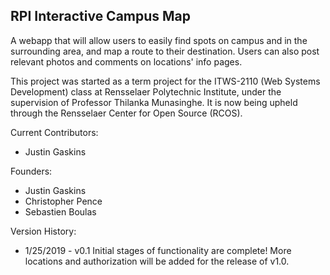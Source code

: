 ## RPI Interactive Campus Map ## 

A webapp that will allow users to easily find spots on campus and in the surrounding area, and map a route to their destination. Users can also post relevant photos and comments on locations' info pages.

This project was started as a term project for the ITWS-2110 (Web Systems Development) class at Rensselaer Polytechnic Institute, under the supervision of Professor Thilanka Munasinghe. It is now being upheld through the Rensselaer Center for Open Source (RCOS).

Current Contributors:
* Justin Gaskins

Founders:
* Justin Gaskins
* Christopher Pence
* Sebastien Boulas

Version History:
* 1/25/2019 - v0.1 Initial stages of functionality are complete! More locations and authorization will be added for the release of v1.0.
